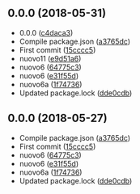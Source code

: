 <a name="0.0.0"></a>
## 0.0.0 (2018-05-31)

* 0.0.0 ([c4daca3](https://github.com/eca-automs/MC-FAL10AA3MIAECEV20/commit/c4daca3))
* Compile package.json ([a3765dc](https://github.com/eca-automs/MC-FAL10AA3MIAECEV20/commit/a3765dc))
* First commit ([15cccc5](https://github.com/eca-automs/MC-FAL10AA3MIAECEV20/commit/15cccc5))
* nuovo11 ([e9d51a6](https://github.com/eca-automs/MC-FAL10AA3MIAECEV20/commit/e9d51a6))
* nuovo6 ([64775c3](https://github.com/eca-automs/MC-FAL10AA3MIAECEV20/commit/64775c3))
* nuovo6 ([e31f55d](https://github.com/eca-automs/MC-FAL10AA3MIAECEV20/commit/e31f55d))
* nuovo6a ([1f74736](https://github.com/eca-automs/MC-FAL10AA3MIAECEV20/commit/1f74736))
* Updated package.lock ([dde0cdb](https://github.com/eca-automs/MC-FAL10AA3MIAECEV20/commit/dde0cdb))



<a name="0.0.0"></a>
## 0.0.0 (2018-05-27)

* Compile package.json ([a3765dc](https://github.com/eca-automs/MC-FAL10AA3MIAECEV20/commit/a3765dc))
* First commit ([15cccc5](https://github.com/eca-automs/MC-FAL10AA3MIAECEV20/commit/15cccc5))
* nuovo6 ([64775c3](https://github.com/eca-automs/MC-FAL10AA3MIAECEV20/commit/64775c3))
* nuovo6 ([e31f55d](https://github.com/eca-automs/MC-FAL10AA3MIAECEV20/commit/e31f55d))
* nuovo6a ([1f74736](https://github.com/eca-automs/MC-FAL10AA3MIAECEV20/commit/1f74736))
* Updated package.lock ([dde0cdb](https://github.com/eca-automs/MC-FAL10AA3MIAECEV20/commit/dde0cdb))




